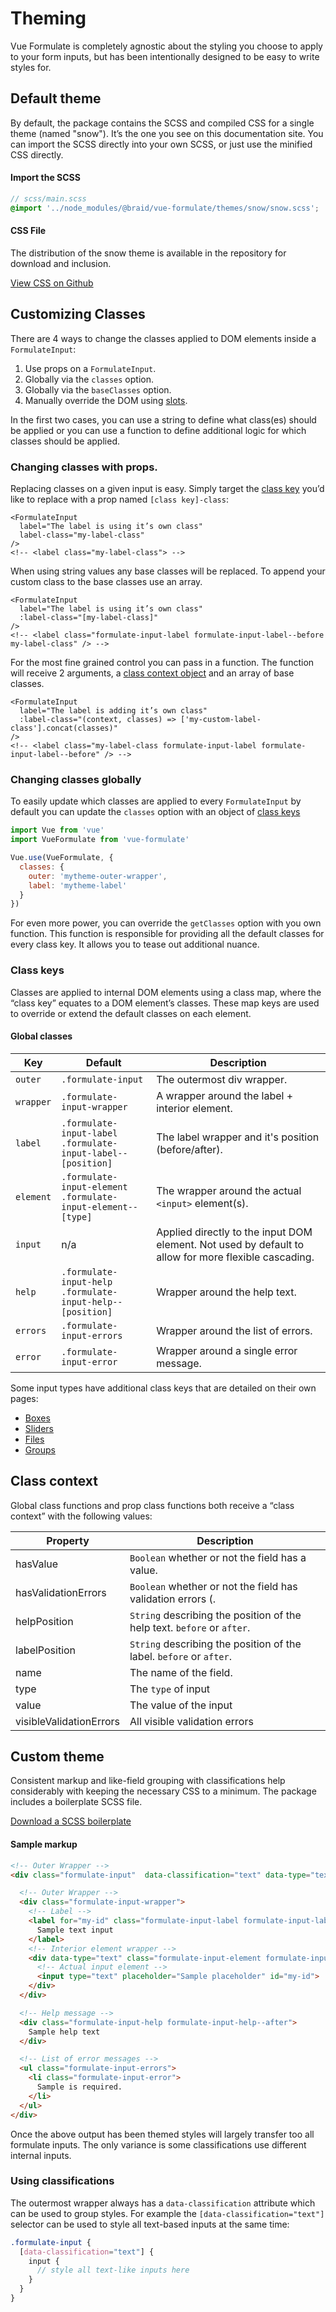 # Theming

Vue Formulate is completely agnostic about the styling you choose to apply to
your form inputs, but has been intentionally designed to be easy to write
styles for.

## Default theme
By default, the package contains the SCSS and compiled CSS for a single theme
(named "snow"). It’s the one you see on this documentation site. You can import
the SCSS directly into your own SCSS, or just use the minified CSS directly.

#### Import the SCSS

```scss
// scss/main.scss
@import '../node_modules/@braid/vue-formulate/themes/snow/snow.scss';
```

#### CSS File

The distribution of the snow theme is available in the repository for download
and inclusion.

[View CSS on Github](https://github.com/wearebraid/vue-formulate/blob/master/dist/snow.min.css)


## Customizing Classes

There are 4 ways to change the classes applied to DOM elements inside a
`FormulateInput`:

1. Use props on a `FormulateInput`.
2. Globally via the `classes` option.
3. Globally via the `baseClasses` option.
3. Manually override the DOM using [slots](/guide/inputs/slots/).

In the first two cases, you can use a string to define what class(es) should be
applied or you can use a function to define additional logic for which classes
should be applied.

### Changing classes with props.

Replacing classes on a given input is easy. Simply target the [class key](#class-map)
you’d like to replace with a prop named `[class key]-class`:

```vue
<FormulateInput
  label="The label is using it’s own class"
  label-class="my-label-class"
/>
<!-- <label class="my-label-class"> -->
```
When using string values any base classes will be replaced. To append your
custom class to the base classes use an array.

```vue
<FormulateInput
  label="The label is using it’s own class"
  :label-class="[my-label-class]"
/>
<!-- <label class="formulate-input-label formulate-input-label--before my-label-class" /> -->
```

For the most fine grained control you can pass in a function. The function will
receive 2 arguments, a [class context object](#class-context) and an array
of base classes.

```vue
<FormulateInput
  label="The label is adding it’s own class"
  :label-class="(context, classes) => ['my-custom-label-class'].concat(classes)"
/>
<!-- <label class="my-label-class formulate-input-label formulate-input-label--before" /> -->
```


### Changing classes globally

To easily update which classes are applied to every `FormulateInput` by default
you can update the `classes` option with an object of [class keys](#class-map)

```js
import Vue from 'vue'
import VueFormulate from 'vue-formulate'

Vue.use(VueFormulate, {
  classes: {
    outer: 'mytheme-outer-wrapper',
    label: 'mytheme-label'
  }
})
```

For even more power, you can override the `getClasses` option with you own
function. This function is responsible for providing all the default classes
for every class key. It allows you to tease out additional nuance.

### Class keys

Classes are applied to internal DOM elements using a class map, where the “class
key” equates to a DOM element’s classes. These map keys are used to override
or extend the default classes on each element.

#### Global classes

Key             | Default                          | Description
----------------|----------------------------------|---------------------------------------------------
`outer`         | `.formulate-input`               | The outermost div wrapper.
`wrapper`       | `.formulate-input-wrapper`       | A wrapper around the label + interior element.
`label`         | `.formulate-input-label`<br>`.formulate-input-label--[position]` | The label wrapper and it's position (before/after).
`element`       | `.formulate-input-element`<br>`.formulate-input-element--[type]` | The wrapper around the actual `<input>` element(s).
`input`         | n/a                              | Applied directly to the input DOM element. Not used by default to allow for more flexible cascading.
`help`          | `.formulate-input-help`<br>`.formulate-input-help--[position]` | Wrapper around the help text.
`errors`        | `.formulate-input-errors`        | Wrapper around the list of errors.
`error`         | `.formulate-input-error`         | Wrapper around a single error message.

Some input types have additional class keys that are detailed on their own
pages:

- [Boxes](/guide/inputs/types/box/#custom-class-keys)
- [Sliders](/guide/inputs/types/slider/#custom-class-keys)
- [Files](/guide/inputs/types/file/#custom-class-keys)
- [Groups](/guide/inputs/types/group/#custom-class-keys)

## Class context

Global class functions and prop class functions both receive a “class context”
with the following values:

Property        | Description
----------------|----------------------------------------------------------------
hasValue        | `Boolean` whether or not the field has a value.
hasValidationErrors | `Boolean` whether or not the field has validation errors (.
helpPosition    | `String` describing the position of the help text. `before` or `after`.
labelPosition   | `String` describing the position of the label. `before` or `after`.
name            | The name of the field.
type            | The `type` of input
value           | The value of the input
visibleValidationErrors | All visible validation errors

## Custom theme

Consistent markup and like-field grouping with classifications help considerably
with keeping the necessary CSS to a minimum. The package includes a boilerplate SCSS
file.

[Download a SCSS boilerplate](https://github.com/wearebraid/vue-formulate-next/tree/master/themes/boilerplate/boilerplate.scss)

#### Sample markup

```html
<!-- Outer Wrapper -->
<div class="formulate-input"  data-classification="text" data-type="text" data-has-errors="true" data-is-showing-errors="true">

  <!-- Outer Wrapper -->
  <div class="formulate-input-wrapper">
    <!-- Label -->
    <label for="my-id" class="formulate-input-label formulate-input-label--before">
      Sample text input
    </label>
    <!-- Interior element wrapper -->
    <div data-type="text" class="formulate-input-element formulate-input-element--text">
      <!-- Actual input element -->
      <input type="text" placeholder="Sample placeholder" id="my-id">
    </div>
  </div>

  <!-- Help message -->
  <div class="formulate-input-help formulate-input-help--after">
    Sample help text
  </div>

  <!-- List of error messages -->
  <ul class="formulate-input-errors">
    <li class="formulate-input-error">
      Sample is required.
    </li>
  </ul>
</div>
```

Once the above output has been themed styles will largely transfer too all
formulate inputs. The only variance is some classifications use
different internal inputs.

### Using classifications

The outermost wrapper always has a `data-classification` attribute which can be
used to group styles. For example the `[data-classification="text"]` selector
can be used to style all text-based inputs at the same time:

```scss
.formulate-input {
  [data-classification="text"] {
    input {
      // style all text-like inputs here
    }
  }
}
```
